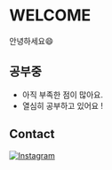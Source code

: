 
# WELCOME
안녕하세요😄

## 공부중
- 아직 부족한 점이 많아요.           
- 열심히 공부하고 있어요 !

## Contact
[![Instagram](https://img.shields.io/badge/-Instagram-E4405F?logo=instagram&logoColor=white&style=for-the-badge)](https://www.instagram.com/?hl=ko)

